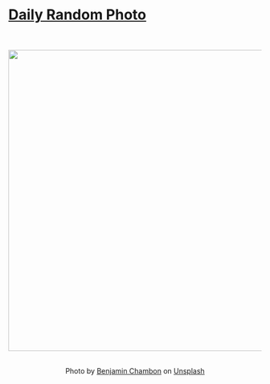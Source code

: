 # [Daily Random Photo](https://www.dailyrandomphoto.com/)

<div align="center">
  <br>
  <br>
  <a href="https://www.dailyrandomphoto.com/p/2024/2024-11-27/"><img src="https://images.unsplash.com/photo-1730545160269-5f54484782da?crop=entropy&cs=tinysrgb&fit=max&fm=jpg&ixid=M3w3NzUwOHwwfDF8cmFuZG9tfHx8fHx8fHx8MTczMjY2ODE1Mnw&ixlib=rb-4.0.3&q=80&w=1080" width="600px"></a>
  <br>
  <br>
  <p class="has-text-grey">Photo by <a href="https://unsplash.com/@benriquo?utm_source=Daily%20Random%20Photo&amp;utm_medium=referral" target="_blank" rel="noopener noreferrer">Benjamin Chambon</a> on <a href="https://unsplash.com/photos/a-view-of-a-body-of-water-from-a-plane-F-haNd2Y500?utm_source=Daily%20Random%20Photo&amp;utm_medium=referral" target="_blank" rel="noopener noreferrer">Unsplash</a></p>
</div>
